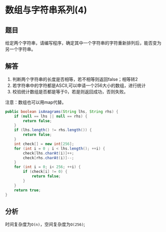 # 数组与字符串系列(4)

## 题目

给定两个字符串，请编写程序，确定其中一个字符串的字符重新排列后，能否变为另一个字符串。

## 解答

1. 判断两个字符串的长度是否相等，若不相等则返回false；相等转2
2. 若字符串中的字符都是ASCII,可以申请一个256大小的数组，进行统计
3. 校验统计数组是否都是等于0，若是则返回成功，否则失败。

注意：数组也可以用map代替。

```Java
public boolean isAnagrams(String lhs, String rhs) {
    if (null == lhs || null == rhs) {
        return false;
    }
    if (lhs.length() != rhs.length()) {
        return false;
    }
    int check[] = new int[256];
    for (int i = 0 ; i < lhs.length(); ++i) {
        check[lhs.charAt(i)]++;
        check[rhs.charAt(i)]--;
    }
    for (int i = 0; i< 256; ++i) {
        if (check[i] != 0) {
            return false;
        }
    }
    return true; 
}
```

## 分析

时间复杂度为`O(n)`，空间复杂度为`O(256)`;